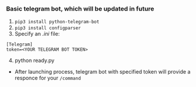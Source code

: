 ### Basic telegram bot, which will be updated in future
1. `pip3 install python-telegram-bot`
2. `pip3 install configparser`
3. Specify an *.ini* file:

```
[Telegram]
token=<YOUR TELEGRAM BOT TOKEN>
```
4. python ready.py
  * After launching process, telegram bot with specified
token will provide a responce for your `/command`
